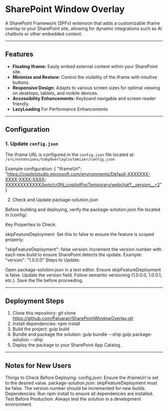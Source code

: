 # SharePoint Window Overlay

A SharePoint Framework (SPFx) extension that adds a customizable iframe overlay to your SharePoint site, allowing for dynamic integrations such as AI chatbots or other embedded content.

---

## Features

- **Floating Iframe:** Easily embed external content within your SharePoint site.
- **Minimize and Restore:** Control the visibility of the iframe with intuitive buttons.
- **Responsive Design:** Adapts to various screen sizes for optimal viewing on desktops, tablets, and mobile devices.
- **Accessibility Enhancements:** Keyboard navigable and screen reader friendly.
- **LazyLoading** For Performance Enhancements

---

## Configuration

### **1. Update `config.json`**

The iframe URL is configured in the `config.json` file located at:
`/src/extensions/tobyOverlayCustomizer/config.json`

Example configuration:
{
  "iframeUrl": "https://copilotstudio.microsoft.com/environments/Default-XXXXXXX-XXXX-XXXX-XXXX-XXXXXXXXXXXX/bots/cr0fd_copilotPocTemporary/webchat?__version__=2"
}

2. Check and Update package-solution.json

Before building and deploying, verify the package-solution.json file located in /config/.

Key Properties to Check:

skipFeatureDeployment: Set this to false to ensure the feature is scoped properly:

"skipFeatureDeployment": false
version: Increment the version number with each new build to ensure SharePoint detects the update. Example:
"version": "1.0.0.0"
Steps to Update:

Open package-solution.json in a text editor.
Ensure skipFeatureDeployment is false.
Update the version field. Follow semantic versioning (1.0.0.0, 1.0.0.1, etc.).
Save the file before proceeding.

---

## Deployment Steps ##

1. Clone this repository:
  git clone https://github.com/Palvaran/SharePointWindowOverlay.git
2. Install dependencies:
  npm install
3. Build the project:
  gulp build
4. Bundle and package the solution:
  gulp bundle --ship
  gulp package-solution --ship
5. Deploy the package to your SharePoint App Catalog.

---

## Notes for New Users ##

Things to Check Before Deploying:
config.json: Ensure the iframeUrl is set to the desired value.
package-solution.json:
skipFeatureDeployment must be false.
The version number should be incremented for new builds.
Dependencies: Run npm install to ensure all dependencies are installed.
Test Before Production: Always test the solution in a development environment.



